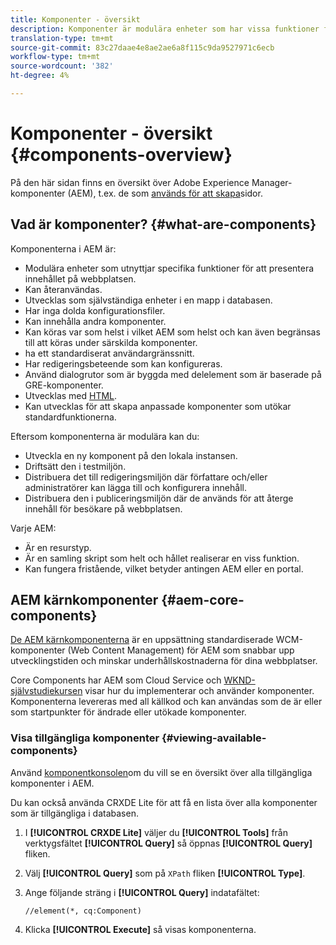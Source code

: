 ```yaml
---
title: Komponenter - översikt
description: Komponenter är modulära enheter som har vissa funktioner för att presentera ditt innehåll på din webbplats
translation-type: tm+mt
source-git-commit: 83c27daae4e8ae2ae6a8f115c9da9527971c6ecb
workflow-type: tm+mt
source-wordcount: '382'
ht-degree: 4%

---
```



# Komponenter - översikt {#components-overview}

På den här sidan finns en översikt över Adobe Experience Manager-komponenter (AEM), t.ex. de som [används för att skapa](/help/sites-cloud/authoring/fundamentals/components.md)sidor.

## Vad är komponenter? {#what-are-components}

Komponenterna i AEM är:

* Modulära enheter som utnyttjar specifika funktioner för att presentera innehållet på webbplatsen.
* Kan återanvändas.
* Utvecklas som självständiga enheter i en mapp i databasen.
* Har inga dolda konfigurationsfiler.
* Kan innehålla andra komponenter.
* Kan köras var som helst i vilket AEM som helst och kan även begränsas till att köras under särskilda komponenter.
* ha ett standardiserat användargränssnitt.
* Har redigeringsbeteende som kan konfigureras.
* Använd dialogrutor som är byggda med delelement som är baserade på GRE-komponenter.
* Utvecklas med [HTML](https://docs.adobe.com/content/help/en/experience-manager-htl/using/overview.html).
* Kan utvecklas för att skapa anpassade komponenter som utökar standardfunktionerna.

Eftersom komponenterna är modulära kan du:

* Utveckla en ny komponent på den lokala instansen.
* Driftsätt den i testmiljön.
* Distribuera det till redigeringsmiljön där författare och/eller administratörer kan lägga till och konfigurera innehåll.
* Distribuera den i publiceringsmiljön där de används för att återge innehåll för besökare på webbplatsen.

Varje AEM:

* Är en resurstyp.
* Är en samling skript som helt och hållet realiserar en viss funktion.
* Kan fungera fristående, vilket betyder antingen AEM eller en portal.

## AEM kärnkomponenter {#aem-core-components}

[De AEM kärnkomponenterna](https://docs.adobe.com/content/help/en/experience-manager-core-components/using/introduction.html) är en uppsättning standardiserade WCM-komponenter (Web Content Management) för AEM som snabbar upp utvecklingstiden och minskar underhållskostnaderna för dina webbplatser.

Core Components har AEM som Cloud Service och [WKND-självstudiekursen](/help/implementing/developing/introduction/develop-wknd-tutorial.md) visar hur du implementerar och använder komponenter. Komponenterna levereras med all källkod och kan användas som de är eller som startpunkter för ändrade eller utökade komponenter.

### Visa tillgängliga komponenter {#viewing-available-components}

Använd [komponentkonsolen](/help/sites-cloud/authoring/features/components-console.md)om du vill se en översikt över alla tillgängliga komponenter i AEM.

Du kan också använda CRXDE Lite för att få en lista över alla komponenter som är tillgängliga i databasen.

1. I **[!UICONTROL CRXDE Lite]** väljer du **[!UICONTROL Tools]** från verktygsfältet **[!UICONTROL Query]** så öppnas **[!UICONTROL Query]** fliken.

1. Välj **[!UICONTROL Query]** som på `XPath` fliken **[!UICONTROL Type]**.

1. Ange följande sträng i **[!UICONTROL Query]** indatafältet:

   `//element(*, cq:Component)`

1. Klicka **[!UICONTROL Execute]** så visas komponenterna.

